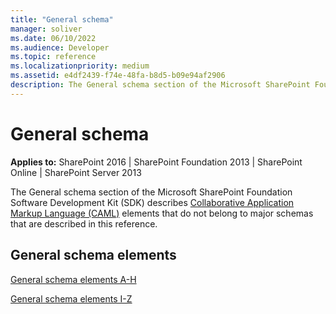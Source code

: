 ```yaml
---
title: "General schema"
manager: soliver
ms.date: 06/10/2022
ms.audience: Developer
ms.topic: reference
ms.localizationpriority: medium
ms.assetid: e4df2439-f74e-48fa-b8d5-b09e94af2906
description: The General schema section of the Microsoft SharePoint Foundation Software Development Kit (SDK) describes elements that do not belong to major schemas that are described in this reference.
---
```


# General schema

**Applies to:** SharePoint 2016 | SharePoint Foundation 2013 | SharePoint Online | SharePoint Server 2013

The General schema section of the Microsoft SharePoint Foundation Software Development Kit (SDK) describes [Collaborative Application Markup Language (CAML)](introduction-to-collaborative-application-markup-language-caml.md) elements that do not belong to major schemas that are described in this reference.

## General schema elements

[General schema elements A-H](general-schema-elements-a-h.md)

[General schema elements I-Z](general-schema-elements-i-z.md)
